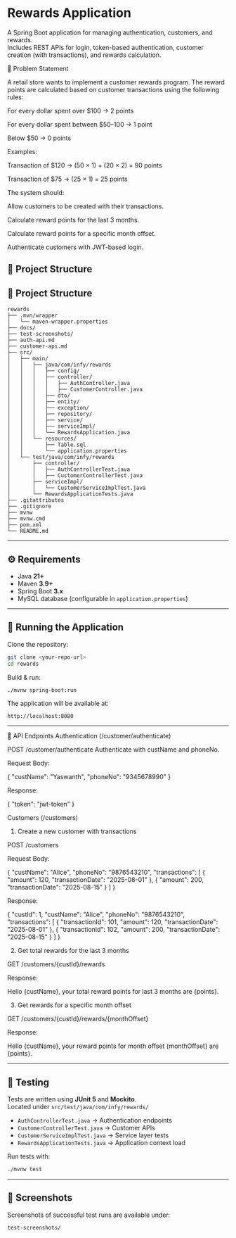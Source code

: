 # Rewards Application

A Spring Boot application for managing authentication, customers, and rewards.  
Includes REST APIs for login, token-based authentication, customer creation (with transactions), and rewards calculation.

📌 Problem Statement

A retail store wants to implement a customer rewards program.
The reward points are calculated based on customer transactions using the following rules:

For every dollar spent over $100 → 2 points

For every dollar spent between $50–100 → 1 point

Below $50 → 0 points

Examples:

Transaction of $120 → (50 × 1) + (20 × 2) = 90 points

Transaction of $75 → (25 × 1) = 25 points

The system should:

Allow customers to be created with their transactions.

Calculate reward points for the last 3 months.

Calculate reward points for a specific month offset.

Authenticate customers with JWT-based login.

📂 Project Structure
---

## 📂 Project Structure

```
rewards
├── .mvn/wrapper
│   └── maven-wrapper.properties
├── docs/
├── test-screenshots/
├── auth-api.md
├── customer-api.md
├── src/
│   ├── main/
│   │   ├── java/com/infy/rewards
│   │   │   ├── config/
│   │   │   ├── controller/
│   │   │   │   ├── AuthController.java
│   │   │   │   ├── CustomerController.java
│   │   │   ├── dto/
│   │   │   ├── entity/
│   │   │   ├── exception/
│   │   │   ├── repository/
│   │   │   ├── service/
│   │   │   ├── serviceImpl/
│   │   │   └── RewardsApplication.java
│   │   └── resources/
│   │       ├── Table.sql
│   │       └── application.properties
│   └── test/java/com/infy/rewards
│       ├── controller/
│       │   ├── AuthControllerTest.java
│       │   ├── CustomerControllerTest.java
│       ├── serviceImpl/
│       │   └── CustomerServiceImplTest.java
│       └── RewardsApplicationTests.java
├── .gitattributes
├── .gitignore
├── mvnw
├── mvnw.cmd
├── pom.xml
└── README.md
```

---

## ⚙️ Requirements

- Java **21+**
- Maven **3.9+**
- Spring Boot **3.x**
- MySQL database (configurable in `application.properties`)

---

## 🚀 Running the Application

Clone the repository:

```bash
git clone <your-repo-url>
cd rewards
```

Build & run:

```bash
./mvnw spring-boot:run
```

The application will be available at:

```
http://localhost:8080
```

---

🔑 API Endpoints
Authentication (/customer/authenticate)

POST /customer/authenticate
Authenticate with custName and phoneNo.

Request Body:

{
  "custName": "Yaswanth",
  "phoneNo": "9345678990"
}


Response:

{
  "token": "jwt-token"
}

Customers (/customers)
1. Create a new customer with transactions

POST /customers

Request Body:

{
  "custName": "Alice",
  "phoneNo": "9876543210",
  "transactions": [
    {
      "amount": 120,
      "transactionDate": "2025-08-01"
    },
    {
      "amount": 200,
      "transactionDate": "2025-08-15"
    }
  ]
}


Response:

{
  "custId": 1,
  "custName": "Alice",
  "phoneNo": "9876543210",
  "transactions": [
    {
      "transactionId": 101,
      "amount": 120,
      "transactionDate": "2025-08-01"
    },
    {
      "transactionId": 102,
      "amount": 200,
      "transactionDate": "2025-08-15"
    }
  ]
}

2. Get total rewards for the last 3 months

GET /customers/{custId}/rewards

Response:

Hello {custName}, your total reward points for last 3 months are {points}.

3. Get rewards for a specific month offset

GET /customers/{custId}/rewards/{monthOffset}

Response:

Hello {custName}, your reward points for month offset {monthOffset} are {points}.

---

## 🧪 Testing

Tests are written using **JUnit 5** and **Mockito**.  
Located under `src/test/java/com/infy/rewards/`

- `AuthControllerTest.java` → Authentication endpoints  
- `CustomerControllerTest.java` → Customer APIs  
- `CustomerServiceImplTest.java` → Service layer tests  
- `RewardsApplicationTests.java` → Application context load  

Run tests with:

```bash
./mvnw test
```

---

## 📸 Screenshots

Screenshots of successful test runs are available under:

```
test-screenshots/
```
